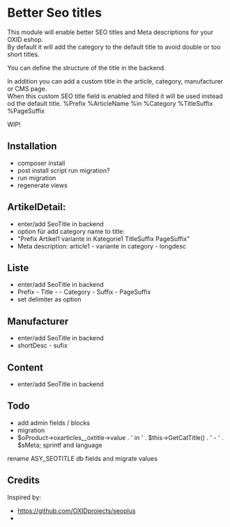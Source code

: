 # Better Seo titles

This module will enable better SEO titles and Meta descriptions for your OXID eshop.  
By default it will add the category to the default title to avoid double or too short titles.  

You can define the structure of the title in the backend.  

In addition you can add a custom title in the article, category, manufacturer or CMS page.  
When this custom SEO title field is enabled and filled it will be used instead od the default title.
%Prefix %ArticleName %in %Category %TitleSuffix %PageSuffix


WIP!

## Installation
- composer install
- post install script run migration?
- run migration
- regenerate views

## ArtikelDetail:
- enter/add SeoTitle in backend
- option für add category name to title:
- "Prefix Artikel1 variante in Kategorie1 TitleSuffix PageSuffix"
- Meta description: article1 - variante in category - longdesc

## Liste
- enter/add SeoTitle in backend
- Prefix - Title - - Category - Suffix - PageSuffix
- set delimiter as option

## Manufacturer
- enter/add SeoTitle in backend
- shortDesc - sufix

## Content
- enter/add SeoTitle in backend

## Todo
- add admin fields / blocks
- migration
- $oProduct->oxarticles__oxtitle->value . ' in ' . $this->GetCatTitle() . ' - ' . $sMeta;
  sprintf and language

rename ASY_SEOTITLE db fields and migrate values

## Credits
Inspired by:
- https://github.com/OXIDprojects/seoplus
-
